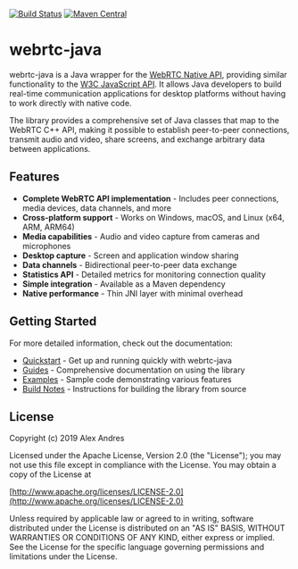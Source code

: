 [![Build Status](https://img.shields.io/github/actions/workflow/status/devopvoid/webrtc-java/build.yml?label=Build&logo=github)](https://github.com/devopvoid/webrtc-java/actions)
[![Maven Central](https://img.shields.io/maven-central/v/dev.onvoid.webrtc/webrtc-java?label=Maven%20Central&logo=apache-maven)](https://search.maven.org/artifact/dev.onvoid.webrtc/webrtc-java)

# webrtc-java

webrtc-java is a Java wrapper for the [WebRTC Native API](https://webrtc.github.io/webrtc-org/native-code/native-apis), providing similar functionality to the [W3C JavaScript API](https://w3c.github.io/webrtc-pc). It allows Java developers to build real-time communication applications for desktop platforms without having to work directly with native code.

The library provides a comprehensive set of Java classes that map to the WebRTC C++ API, making it possible to establish peer-to-peer connections, transmit audio and video, share screens, and exchange arbitrary data between applications.

## Features

- **Complete WebRTC API implementation** - Includes peer connections, media devices, data channels, and more
- **Cross-platform support** - Works on Windows, macOS, and Linux (x64, ARM, ARM64)
- **Media capabilities** - Audio and video capture from cameras and microphones
- **Desktop capture** - Screen and application window sharing
- **Data channels** - Bidirectional peer-to-peer data exchange
- **Statistics API** - Detailed metrics for monitoring connection quality
- **Simple integration** - Available as a Maven dependency
- **Native performance** - Thin JNI layer with minimal overhead

## Getting Started

For more detailed information, check out the documentation:

- [Quickstart](https://jrtc.dev/#/quickstart) - Get up and running quickly with webrtc-java
- [Guides](https://jrtc.dev/#/guide/overview) - Comprehensive documentation on using the library
- [Examples](https://jrtc.dev/#/examples) - Sample code demonstrating various features
- [Build Notes](https://jrtc.dev/#/build) - Instructions for building the library from source

## License

Copyright (c) 2019 Alex Andres

Licensed under the Apache License, Version 2.0 (the "License"); you may not use this file except in compliance with the License. You may obtain a copy of the License at

[http://www.apache.org/licenses/LICENSE-2.0](http://www.apache.org/licenses/LICENSE-2.0)

Unless required by applicable law or agreed to in writing, software distributed under the License is distributed on an "AS IS" BASIS, WITHOUT WARRANTIES OR CONDITIONS OF ANY KIND, either express or implied. See the License for the specific language governing permissions and limitations under the License.